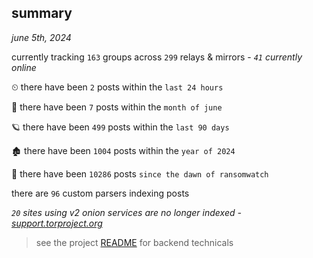 
## summary
_june 5th, 2024_

currently tracking `163` groups across `299` relays & mirrors - _`41` currently online_

⏲ there have been `2` posts within the `last 24 hours`

🦈 there have been `7` posts within the `month of june`

🪐 there have been `499` posts within the `last 90 days`

🏚 there have been `1004` posts within the `year of 2024`

🦕 there have been `10286` posts `since the dawn of ransomwatch`

there are `96` custom parsers indexing posts

_`20` sites using v2 onion services are no longer indexed - [support.torproject.org](https://support.torproject.org/onionservices/v2-deprecation/)_

> see the project [README](https://github.com/joshhighet/ransomwatch#ransomwatch--) for backend technicals
